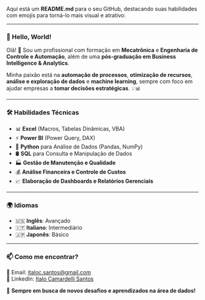 Aqui está um **README.md** para o seu GitHub, destacando suas habilidades com emojis para torná-lo mais visual e atrativo:  

---

### 🚀 Hello, World!

Olá! 👋 Sou um profissional com formação em **Mecatrônica** e **Engenharia de Controle e Automação**, além de uma **pós-graduação em Business Intelligence & Analytics**.  

Minha paixão está na **automação de processos**, **otimização de recursos**, **análise e exploração de dados** e **machine learning**, sempre com foco em ajudar empresas a **tomar decisões estratégicas**. 💡📊  

---  

### 🛠️ **Habilidades Técnicas**  

- 📊 **Excel** (Macros, Tabelas Dinâmicas, VBA)  
- ⚡ **Power BI** (Power Query, DAX)  
- 🐍 **Python** para Análise de Dados (Pandas, NumPy)  
- 🛢️ **SQL** para Consulta e Manipulação de Dados  
- 🏭 **Gestão de Manutenção e Qualidade**  
- 💰 **Análise Financeira e Controle de Custos**  
- 📈 **Elaboração de Dashboards e Relatórios Gerenciais**  

---  

### 🌍 **Idiomas**  

- 🇺🇸 **Inglês**: Avançado  
- 🇮🇹 **Italiano**: Intermediário  
- 🇯🇵 **Japonês**: Básico  

---  

### 📫 **Como me encontrar?**  

📧 Email: [italoc.santos@gmail.com](mailto:italoc.santos@gmail.com)  
🔗 LinkedIn: [Italo Camardelli Santos](https://www.linkedin.com/in/italocamardelli)

🚀 **Sempre em busca de novos desafios e aprendizados na área de dados!**  

